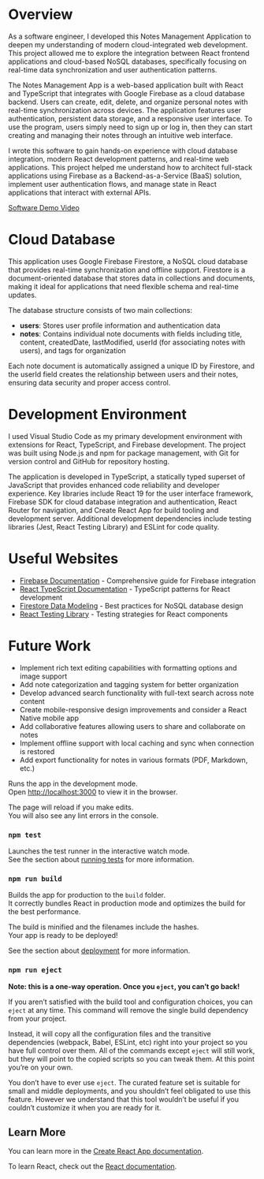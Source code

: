 # Overview

As a software engineer, I developed this Notes Management Application to deepen my understanding of modern cloud-integrated web development. This project allowed me to explore the integration between React frontend applications and cloud-based NoSQL databases, specifically focusing on real-time data synchronization and user authentication patterns.

The Notes Management App is a web-based application built with React and TypeScript that integrates with Google Firebase as a cloud database backend. Users can create, edit, delete, and organize personal notes with real-time synchronization across devices. The application features user authentication, persistent data storage, and a responsive user interface. To use the program, users simply need to sign up or log in, then they can start creating and managing their notes through an intuitive web interface.

I wrote this software to gain hands-on experience with cloud database integration, modern React development patterns, and real-time web applications. This project helped me understand how to architect full-stack applications using Firebase as a Backend-as-a-Service (BaaS) solution, implement user authentication flows, and manage state in React applications that interact with external APIs.

[Software Demo Video](http://youtube.link.goes.here)

# Cloud Database

This application uses Google Firebase Firestore, a NoSQL cloud database that provides real-time synchronization and offline support. Firestore is a document-oriented database that stores data in collections and documents, making it ideal for applications that need flexible schema and real-time updates.

The database structure consists of two main collections:
- **users**: Stores user profile information and authentication data
- **notes**: Contains individual note documents with fields including title, content, createdDate, lastModified, userId (for associating notes with users), and tags for organization

Each note document is automatically assigned a unique ID by Firestore, and the userId field creates the relationship between users and their notes, ensuring data security and proper access control.

# Development Environment

I used Visual Studio Code as my primary development environment with extensions for React, TypeScript, and Firebase development. The project was built using Node.js and npm for package management, with Git for version control and GitHub for repository hosting.

The application is developed in TypeScript, a statically typed superset of JavaScript that provides enhanced code reliability and developer experience. Key libraries include React 19 for the user interface framework, Firebase SDK for cloud database integration and authentication, React Router for navigation, and Create React App for build tooling and development server. Additional development dependencies include testing libraries (Jest, React Testing Library) and ESLint for code quality.

# Useful Websites

- [Firebase Documentation](https://firebase.google.com/docs) - Comprehensive guide for Firebase integration
- [React TypeScript Documentation](https://react-typescript-cheatsheet.netlify.app/) - TypeScript patterns for React development
- [Firestore Data Modeling](https://firebase.google.com/docs/firestore/data-model) - Best practices for NoSQL database design
- [React Testing Library](https://testing-library.com/docs/react-testing-library/intro/) - Testing strategies for React components

# Future Work

- Implement rich text editing capabilities with formatting options and image support
- Add note categorization and tagging system for better organization
- Develop advanced search functionality with full-text search across note content
- Create mobile-responsive design improvements and consider a React Native mobile app
- Add collaborative features allowing users to share and collaborate on notes
- Implement offline support with local caching and sync when connection is restored
- Add export functionality for notes in various formats (PDF, Markdown, etc.)

Runs the app in the development mode.\
Open [http://localhost:3000](http://localhost:3000) to view it in the browser.

The page will reload if you make edits.\
You will also see any lint errors in the console.

### `npm test`

Launches the test runner in the interactive watch mode.\
See the section about [running tests](https://facebook.github.io/create-react-app/docs/running-tests) for more information.

### `npm run build`

Builds the app for production to the `build` folder.\
It correctly bundles React in production mode and optimizes the build for the best performance.

The build is minified and the filenames include the hashes.\
Your app is ready to be deployed!

See the section about [deployment](https://facebook.github.io/create-react-app/docs/deployment) for more information.

### `npm run eject`

**Note: this is a one-way operation. Once you `eject`, you can’t go back!**

If you aren’t satisfied with the build tool and configuration choices, you can `eject` at any time. This command will remove the single build dependency from your project.

Instead, it will copy all the configuration files and the transitive dependencies (webpack, Babel, ESLint, etc) right into your project so you have full control over them. All of the commands except `eject` will still work, but they will point to the copied scripts so you can tweak them. At this point you’re on your own.

You don’t have to ever use `eject`. The curated feature set is suitable for small and middle deployments, and you shouldn’t feel obligated to use this feature. However we understand that this tool wouldn’t be useful if you couldn’t customize it when you are ready for it.

## Learn More

You can learn more in the [Create React App documentation](https://facebook.github.io/create-react-app/docs/getting-started).

To learn React, check out the [React documentation](https://reactjs.org/).
